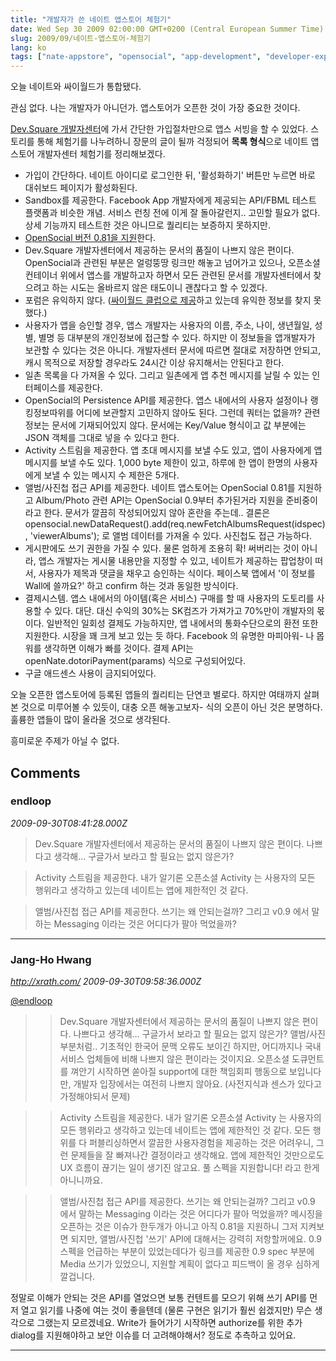 ```yaml
---
title: "개발자가 쓴 네이트 앱스토어 체험기"
date: Wed Sep 30 2009 02:00:00 GMT+0200 (Central European Summer Time)
slug: 2009/09/네이트-앱스토어-체험기
lang: ko
tags: ["nate-appstore", "opensocial", "app-development", "developer-experience"]
---
```


오늘 네이트와 싸이월드가 통합됐다.

관심 없다. 나는 개발자가 아니던가. 앱스토어가 오픈한 것이 가장 중요한 것이다.

[Dev.Square 개발자센터](http://devsquare.nate.com/)에 가서 간단한 가입절차만으로 앱스 서빙을 할 수 있었다. 스토리를 통해 체험기를 나누려하니 장문의 글이 될까 걱정되어 **목록 형식**으로 네이트 앱스토어 개발자센터 체험기를 정리해보겠다.

- 가입이 간단하다. 네이트 아이디로 로그인한 뒤, '활성화하기' 버튼만 누르면 바로 대쉬보드 페이지가 활성화된다.
- Sandbox를 제공한다. Facebook App 개발자에게 제공되는 API/FBML 테스트 플랫폼과 비슷한 개념. 서비스 런칭 전에 이게 잘 돌아갈런지.. 고민할 필요가 없다. 상세 기능까지 테스트한 것은 아니므로 퀄리티는 보증하지 못하지만.
- [OpenSocial 버전 0.81을 지원](http://code.google.com/intl/ko/apis/opensocial/docs/0.8/devguide.html)한다.
- Dev.Square 개발자센터에서 제공하는 문서의 품질이 나쁘지 않은 편이다. OpenSocial과 관련된 부분은 얼렁뚱땅 링크만 해놓고 넘어가고 있으나, 오픈소셜 컨테이너 위에서 앱스를 개발하고자 하면서 모든 관련된 문서를 개발자센터에서 찾으려고 하는 시도는 올바르지 않은 태도이니 괜찮다고 할 수 있겠다.
- 포럼은 유익하지 않다. ([싸이월드 클럽으로 제공](http://club.cyworld.com/devsquare)하고 있는데 유익한 정보를 찾지 못했다.)
- 사용자가 앱을 승인할 경우, 앱스 개발자는 사용자의 이름, 주소, 나이, 생년월일, 성별, 별명 등 대부분의 개인정보에 접근할 수 있다. 하지만 이 정보들을 앱개발자가 보관할 수 있다는 것은 아니다. 개발자센터 문서에 따르면 절대로 저장하면 안되고, 캐시 목적으로 저장할 경우라도 24시간 이상 유지해서는 안된다고 한다.
- 일촌 목록을 다 가져올 수 있다. 그리고 일촌에게 앱 추천 메시지를 날릴 수 있는 인터페이스를 제공한다.
- OpenSocial의 Persistence API를 제공한다. 앱스 내에서의 사용자 설정이나 랭킹정보따위를 어디에 보관할지 고민하지 않아도 된다. 그런데 쿼터는 없을까? 관련 정보는 문서에 기재되어있지 않다. 문서에는 Key/Value 형식이고 값 부분에는 JSON 객체를 그대로 넣을 수 있다고 한다.
- Activity 스트림을 제공한다. 앱 초대 메시지를 보낼 수도 있고, 앱이 사용자에게 앱 메시지를 보낼 수도 있다. 1,000 byte 제한이 있고, 하루에 한 앱이 한명의 사용자에게 보낼 수 있는 메시지 수 제한은 5개다.
- 앨범/사진첩 접근 API를 제공한다. 네이트 앱스토어는 OpenSocial 0.81를 지원하고 Album/Photo 관련 API는 OpenSocial 0.9부터 추가된거라 지원을 준비중이라고 한다. 문서가 깔끔히 작성되어있지 않아 혼란을 주는데.. 결론은 opensocial.newDataRequest().add(req.newFetchAlbumsRequest(idspec), 'viewerAlbums'); 로 앨범 데이터를 가져올 수 있다. 사진첩도 접근 가능하다.
- 게시판에도 쓰기 권한을 가질 수 있다. 물론 엄하게 조용히 확! 써버리는 것이 아니라, 앱스 개발자는 게시물 내용만을 지정할 수 있고, 네이트가 제공하는 팝업창이 떠서, 사용자가 제목과 댓글을 채우고 승인하는 식이다. 페이스북 앱에서 '이 정보를 Wall에 쓸까요?' 하고 confirm 하는 것과 동일한 방식이다.
- 결제시스템. 앱스 내에서의 아이템(혹은 서비스) 구매를 할 때 사용자의 도토리를 사용할 수 있다. 대단. 대신 수익의 30%는 SK컴즈가 가져가고 70%만이 개발자의 몫이다. 일반적인 일회성 결제도 가능하지만, 앱 내에서의 통화수단으로의 환전 또한 지원한다. 시장을 꽤 크게 보고 있는 듯 하다. Facebook 의 유명한 마피아워- 나 몹워를 생각하면 이해가 빠를 것이다. 결제 API는 openNate.dotoriPayment(params) 식으로 구성되어있다.
- 구글 애드센스 사용이 금지되어있다.

오늘 오픈한 앱스토어에 등록된 앱들의 퀄리티는 단연코 별로다. 하지만 여태까지 살펴본 것으로 미루어볼 수 있듯이, 대충 오픈 해놓고보자- 식의 오픈이 아닌 것은 분명하다. 훌륭한 앱들이 많이 올라올 것으로 생각된다.

흥미로운 주제가 아닐 수 없다.

## Comments

### endloop
*2009-09-30T08:41:28.000Z*

> Dev.Square 개발자센터에서 제공하는 문서의 품질이 나쁘지 않은 편이다.
나쁘다고 생각해... 구글가서 보라고 할 필요는 없지 않은가?

> Activity 스트림을 제공한다.
내가 알기론 오픈소셜 Activity 는 사용자의 모든 행위라고 생각하고 있는데 네이트는 앱에 제한적인 것 같다.

> 앨범/사진첩 접근 API를 제공한다.
쓰기는 왜 안되는걸까? 그리고 v0.9 에서 말하는 Messaging 이라는 것은 어디다가 팔아 먹었을까?

---

### Jang-Ho Hwang
*http://xrath.com/*
*2009-09-30T09:58:36.000Z*

[@endloop ](#comment-3184) 
> > Dev.Square 개발자센터에서 제공하는 문서의 품질이 나쁘지 않은 편이다.
> 나쁘다고 생각해… 구글가서 보라고 할 필요는 없지 않은가?
앨범/사진 부분처럼.. 기초적인 한국어 문맥 오류도 보이긴 하지만, 어디까지나 국내 서비스 업체들에 비해 나쁘지 않은 편이라는 것이지요. 오픈소셜 도큐먼트를 껴안기 시작하면 쏟아질 support에 대한 책임회피 행동으로 보입니다만, 개발자 입장에서는 여전히 나쁘지 않아요. (사전지식과 센스가 있다고 가정해야되서 문제)

> > Activity 스트림을 제공한다.
> 내가 알기론 오픈소셜 Activity 는 사용자의 모든 행위라고 생각하고 있는데 네이트는 앱에 제한적인 것 같다.
모든 행위를 다 퍼블리싱하면서 깔끔한 사용자경험을 제공하는 것은 어려우니, 그런 문제들을 잘 빠져나간 결정이라고 생각해요. 앱에 제한적인 것만으로도 UX 흐름이 끊기는 일이 생기진 않고요. 풀 스펙을 지원합니다! 라고 한게 아니니까요.

> > 앨범/사진첩 접근 API를 제공한다.
> 쓰기는 왜 안되는걸까? 그리고 v0.9 에서 말하는 Messaging 이라는 것은 어디다가 팔아 먹었을까?
메시징을 오픈하는 것은 이슈가 한두개가 아니고 아직 0.81을 지원하니 그저 지켜보면 되지만, 
앨범/사진첩 '쓰기' API에 대해서는 강력히 저항할꺼에요. 0.9 스펙을 언급하는 부분이 있었는데다가 링크를 제공한 0.9 spec 부분에 Media 쓰기가 있었으니, 지원할 계획이 없다고 피드백이 올 경우 심하게 깔겁니다.

정말로 이해가 안되는 것은 API를 열었으면 보통 컨텐트를 모으기 위해 쓰기 API를 먼저 열고 읽기를 나중에 여는 것이 좋을텐데 (물론 구현은 읽기가 훨씬 쉽겠지만) 무슨 생각으로 그랬는지 모르겠네요.
Write가 들어가기 시작하면 authorize를 위한 추가 dialog를 지원해야하고 보안 이슈를 더 고려해야해서? 정도로 추측하고 있어요.

---
